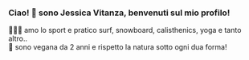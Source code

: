 ### Ciao! 👋 sono Jessica Vitanza, benvenuti sul mio profilo!

🏄🏻‍♀️ amo lo sport e pratico surf, snowboard, calisthenics, yoga e tanto altro..
<br>
🌱 sono vegana da 2 anni e rispetto la natura sotto ogni dua forma!

